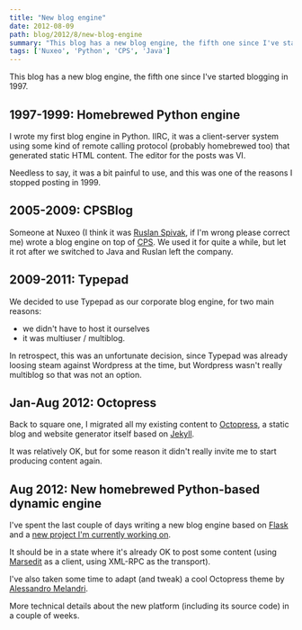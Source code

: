 ```yaml
---
title: "New blog engine"
date: 2012-08-09
path: blog/2012/8/new-blog-engine
summary: "This blog has a new blog engine, the fifth one since I've started blogging in 1997."
tags: ['Nuxeo', 'Python', 'CPS', 'Java']
---
```


This blog has a new blog engine, the fifth one since I've started blogging in 1997.

## 1997-1999: Homebrewed Python engine

I wrote my first blog engine in Python. IIRC, it was a client-server system using some kind of remote calling protocol (probably homebrewed too) that generated static HTML content. The editor for the posts was VI.

Needless to say, it was a bit painful to use, and this was one of the reasons I stopped posting in 1999.

## 2005-2009: CPSBlog

Someone at Nuxeo (I think it was [Ruslan Spivak](http://ruslanspivak.com/), if I'm wrong please correct me) wrote a blog engine on top of [CPS](/blog/categories/cps). We used it for quite a while, but let it rot after we switched to Java and Ruslan left the company.

## 2009-2011: Typepad

We decided to use Typepad as our corporate blog engine, for two main reasons:

- we didn't have to host it ourselves
- it was multiuser / multiblog.

In retrospect, this was an unfortunate decision, since Typepad was already loosing steam against Wordpress at the time, but Wordpress wasn't really multiblog so that was not an option.

## Jan-Aug 2012: Octopress

Back to square one, I migrated all my existing content to [Octopress](http://octopress.org/), a static blog and website generator itself based on [Jekyll](http://jekyllrb.com/).

It was relatively OK, but for some reason it didn't really invite me to start producing content again.

## Aug 2012: New homebrewed Python-based dynamic engine

I've spent the last couple of days writing a new blog engine based on [Flask](http://flask.pocoo.org/) and a [new project I'm currently working on](http://signup.yaka.biz/).

It should be in a state where it's already OK to post some content (using [Marsedit](http://www.red-sweater.com/marsedit/) as a client, using XML-RPC as the transport). 

I've also taken some time to adapt (and tweak) a cool Octopress theme by [Alessandro Melandri](http://melandri.net/2012/07/23/darkstripes-octopress-theme-released/).

More technical details about the new platform (including its source code) in a couple of weeks.
